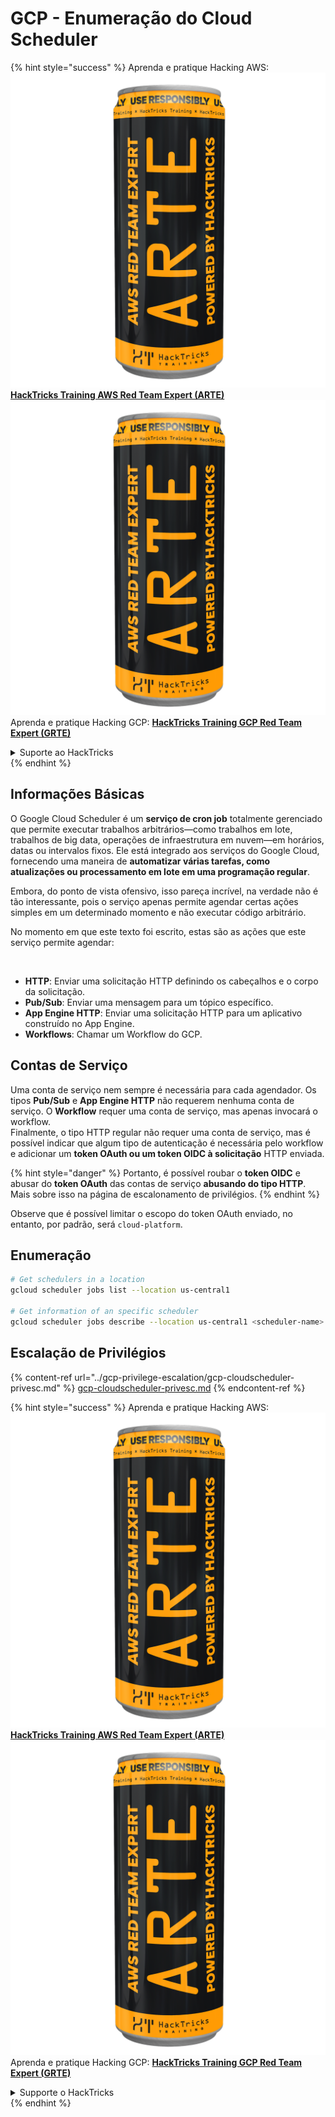 # GCP - Enumeração do Cloud Scheduler

{% hint style="success" %}
Aprenda e pratique Hacking AWS:<img src="../../../.gitbook/assets/image (1) (1) (1).png" alt="" data-size="line">[**HackTricks Training AWS Red Team Expert (ARTE)**](https://training.hacktricks.xyz/courses/arte)<img src="../../../.gitbook/assets/image (1) (1) (1).png" alt="" data-size="line">\
Aprenda e pratique Hacking GCP: <img src="../../../.gitbook/assets/image (2).png" alt="" data-size="line">[**HackTricks Training GCP Red Team Expert (GRTE)**<img src="../../../.gitbook/assets/image (2).png" alt="" data-size="line">](https://training.hacktricks.xyz/courses/grte)

<details>

<summary>Suporte ao HackTricks</summary>

* Confira os [**planos de assinatura**](https://github.com/sponsors/carlospolop)!
* **Junte-se ao** 💬 [**grupo do Discord**](https://discord.gg/hRep4RUj7f) ou ao [**grupo do telegram**](https://t.me/peass) ou **siga**-nos no **Twitter** 🐦 [**@hacktricks\_live**](https://twitter.com/hacktricks_live)**.**
* **Compartilhe truques de hacking enviando PRs para os repositórios do** [**HackTricks**](https://github.com/carlospolop/hacktricks) e [**HackTricks Cloud**](https://github.com/carlospolop/hacktricks-cloud).

</details>
{% endhint %}

## Informações Básicas

O Google Cloud Scheduler é um **serviço de cron job** totalmente gerenciado que permite executar trabalhos arbitrários—como trabalhos em lote, trabalhos de big data, operações de infraestrutura em nuvem—em horários, datas ou intervalos fixos. Ele está integrado aos serviços do Google Cloud, fornecendo uma maneira de **automatizar várias tarefas, como atualizações ou processamento em lote em uma programação regular**.

Embora, do ponto de vista ofensivo, isso pareça incrível, na verdade não é tão interessante, pois o serviço apenas permite agendar certas ações simples em um determinado momento e não executar código arbitrário.

No momento em que este texto foi escrito, estas são as ações que este serviço permite agendar:

<figure><img src="../../../.gitbook/assets/image (347).png" alt="" width="563"><figcaption></figcaption></figure>

* **HTTP**: Enviar uma solicitação HTTP definindo os cabeçalhos e o corpo da solicitação.
* **Pub/Sub**: Enviar uma mensagem para um tópico específico.
* **App Engine HTTP**: Enviar uma solicitação HTTP para um aplicativo construído no App Engine.
* **Workflows**: Chamar um Workflow do GCP.

## Contas de Serviço

Uma conta de serviço nem sempre é necessária para cada agendador. Os tipos **Pub/Sub** e **App Engine HTTP** não requerem nenhuma conta de serviço. O **Workflow** requer uma conta de serviço, mas apenas invocará o workflow.\
Finalmente, o tipo HTTP regular não requer uma conta de serviço, mas é possível indicar que algum tipo de autenticação é necessária pelo workflow e adicionar um **token OAuth ou um token OIDC à solicitação** HTTP enviada.

{% hint style="danger" %}
Portanto, é possível roubar o **token OIDC** e abusar do **token OAuth** das contas de serviço **abusando do tipo HTTP**. Mais sobre isso na página de escalonamento de privilégios.
{% endhint %}

Observe que é possível limitar o escopo do token OAuth enviado, no entanto, por padrão, será `cloud-platform`.

## Enumeração
```bash
# Get schedulers in a location
gcloud scheduler jobs list --location us-central1

# Get information of an specific scheduler
gcloud scheduler jobs describe --location us-central1 <scheduler-name>
```
## Escalação de Privilégios

{% content-ref url="../gcp-privilege-escalation/gcp-cloudscheduler-privesc.md" %}
[gcp-cloudscheduler-privesc.md](../gcp-privilege-escalation/gcp-cloudscheduler-privesc.md)
{% endcontent-ref %}

{% hint style="success" %}
Aprenda e pratique Hacking AWS:<img src="../../../.gitbook/assets/image (1) (1) (1).png" alt="" data-size="line">[**HackTricks Training AWS Red Team Expert (ARTE)**](https://training.hacktricks.xyz/courses/arte)<img src="../../../.gitbook/assets/image (1) (1) (1).png" alt="" data-size="line">\
Aprenda e pratique Hacking GCP: <img src="../../../.gitbook/assets/image (2).png" alt="" data-size="line">[**HackTricks Training GCP Red Team Expert (GRTE)**<img src="../../../.gitbook/assets/image (2).png" alt="" data-size="line">](https://training.hacktricks.xyz/courses/grte)

<details>

<summary>Supporte o HackTricks</summary>

* Confira os [**planos de assinatura**](https://github.com/sponsors/carlospolop)!
* **Junte-se ao** 💬 [**grupo do Discord**](https://discord.gg/hRep4RUj7f) ou ao [**grupo do telegram**](https://t.me/peass) ou **siga**-nos no **Twitter** 🐦 [**@hacktricks\_live**](https://twitter.com/hacktricks_live)**.**
* **Compartilhe truques de hacking enviando PRs para os repositórios do** [**HackTricks**](https://github.com/carlospolop/hacktricks) e [**HackTricks Cloud**](https://github.com/carlospolop/hacktricks-cloud).

</details>
{% endhint %}
